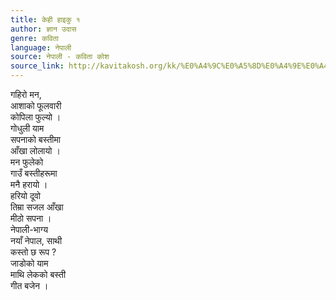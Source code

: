 ```yaml
---
title: केही हाइकु १
author: ज्ञान उदास
genre: कविता
language: नेपाली
source: नेपाली - कविता कोश
source_link: http://kavitakosh.org/kk/%E0%A4%9C%E0%A5%8D%E0%A4%9E%E0%A4%BE%E0%A4%A8_%E0%A4%89%E0%A4%A6%E0%A4%BE%E0%A4%B8
---
```


गहिरो मन,  
आशाको फूलवारी  
कोपिला फुल्यो ।  
गोधुली याम  
सपनाको बस्तीमा  
आँखा लोलायो ।  
मन फुलेको  
गाउँ बस्तीहरूमा  
मनै हरायो ।  
हरियो दूवो  
तिम्रा सजल आँखा  
मीठो सपना ।  
नेपाली-भाग्य  
नयाँ नेपाल, साथी  
कस्तो छ रूप ?  
जाडोको याम  
माथि लेकको बस्ती  
गीत बजेन ।
